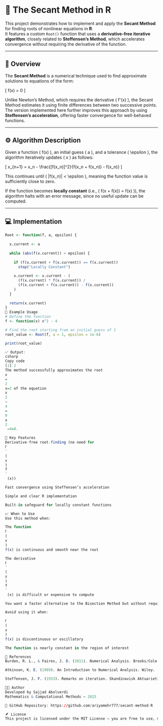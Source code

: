 # 🔢 The Secant Method in R

This project demonstrates how to implement and apply the **Secant Method** for finding roots of nonlinear equations in **R**.  
It features a custom `Root()` function that uses a **derivative-free iterative algorithm**, closely related to **Steffensen’s Method**, which accelerates convergence without requiring the derivative of the function.

---

## 📘 Overview

The **Secant Method** is a numerical technique used to find approximate solutions to equations of the form:

\[
f(x) = 0
\]

Unlike Newton’s Method, which requires the derivative \( f'(x) \), the Secant Method estimates it using finite differences between two successive points.  
The version implemented here further improves this approach by using **Steffensen’s acceleration**, offering faster convergence for well-behaved functions.

---

## ⚙️ Algorithm Description

Given a function \( f(x) \), an initial guess \( a \), and a tolerance \( \epsilon \), the algorithm iteratively updates \( x \) as follows:

\[
x_{n+1} = x_n - \frac{[f(x_n)]^2}{f(x_n + f(x_n)) - f(x_n)}
\]

This continues until \( |f(x_n)| < \epsilon \), meaning the function value is sufficiently close to zero.

If the function becomes **locally constant** (i.e., \( f(x + f(x)) = f(x) \)), the algorithm halts with an error message, since no useful update can be computed.

---

## 💻 Implementation

```r
Root <- function(f, a, epsilon) {
  
  x.current <- a
    
  while (abs(f(x.current)) > epsilon) {
    
    if (f(x.current + f(x.current)) == f(x.current))
      stop("Locally Constant")
    
    x.current <- x.current - (
      (f(x.current) * f(x.current)) /
      (f(x.current + f(x.current)) - f(x.current))
    )
  }
  
  return(x.current)
}
🧮 Example Usage
# Define the function
f <- function(x) x^2 - 4

# Find the root starting from an initial guess of 1
root_value <- Root(f, a = 1, epsilon = 1e-6)

print(root_value)

✅ Output:
csharp
Copy code
[1] 2
The method successfully approximates the root 
𝑥
=
2
x=2 of the equation 
𝑥
2
−
4
=
0
x 
2
 −4=0.

🧠 Key Features
Derivative-free root-finding (no need for 
𝑓
′
(
𝑥
)
f 
′
 (x))

Fast convergence using Steffensen’s acceleration

Simple and clear R implementation

Built-in safeguard for locally constant functions

📈 When to Use
Use this method when:

The function 
𝑓
(
𝑥
)
f(x) is continuous and smooth near the root

The derivative 
𝑓
′
(
𝑥
)
f 
′
 (x) is difficult or expensive to compute

You want a faster alternative to the Bisection Method but without requiring derivatives

Avoid using it when:

𝑓
(
𝑥
)
f(x) is discontinuous or oscillatory

The function is nearly constant in the region of interest

🧾 References
Burden, R. L., & Faires, J. D. (2011). Numerical Analysis. Brooks/Cole.

Atkinson, K. E. (1989). An Introduction to Numerical Analysis. Wiley.

Steffensen, J. F. (1933). Remarks on iteration. Skandinavisk Aktuarietidskrift, 16(1), 64–72.

🧑‍💻 Author
Developed by Sajjad Abolverdi
Mathematics & Computational Methods — 2025

📂 GitHub Repository: https://github.com/ariyamehr777/secant-method-R

🪶 License
This project is licensed under the MIT License — you are free to use, modify, and distribute it with attribution.
